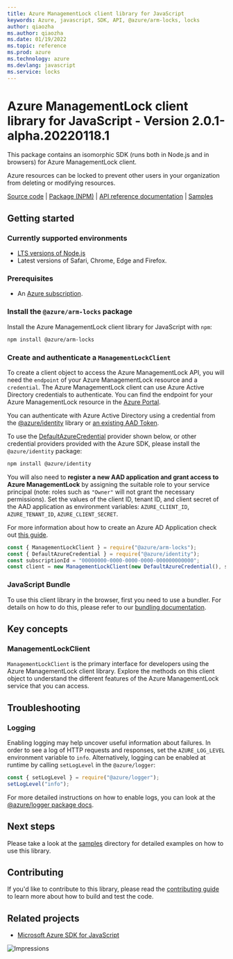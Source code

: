 ```yaml
---
title: Azure ManagementLock client library for JavaScript
keywords: Azure, javascript, SDK, API, @azure/arm-locks, locks
author: qiaozha
ms.author: qiaozha
ms.date: 01/19/2022
ms.topic: reference
ms.prod: azure
ms.technology: azure
ms.devlang: javascript
ms.service: locks
---
```

# Azure ManagementLock client library for JavaScript - Version 2.0.1-alpha.20220118.1 


This package contains an isomorphic SDK (runs both in Node.js and in browsers) for Azure ManagementLock client.

Azure resources can be locked to prevent other users in your organization from deleting or modifying resources.

[Source code](https://github.com/Azure/azure-sdk-for-js/tree/main/sdk/locks/arm-locks) |
[Package (NPM)](https://www.npmjs.com/package/@azure/arm-locks) |
[API reference documentation](https://docs.microsoft.com/javascript/api/@azure/arm-locks) |
[Samples](https://github.com/Azure-Samples/azure-samples-js-management)

## Getting started

### Currently supported environments

- [LTS versions of Node.js](https://nodejs.org/about/releases/)
- Latest versions of Safari, Chrome, Edge and Firefox.

### Prerequisites

- An [Azure subscription][azure_sub].

### Install the `@azure/arm-locks` package

Install the Azure ManagementLock client library for JavaScript with `npm`:

```bash
npm install @azure/arm-locks
```

### Create and authenticate a `ManagementLockClient`

To create a client object to access the Azure ManagementLock API, you will need the `endpoint` of your Azure ManagementLock resource and a `credential`. The Azure ManagementLock client can use Azure Active Directory credentials to authenticate.
You can find the endpoint for your Azure ManagementLock resource in the [Azure Portal][azure_portal].

You can authenticate with Azure Active Directory using a credential from the [@azure/identity][azure_identity] library or [an existing AAD Token](https://github.com/Azure/azure-sdk-for-js/blob/master/sdk/identity/identity/samples/AzureIdentityExamples.md#authenticating-with-a-pre-fetched-access-token).

To use the [DefaultAzureCredential][defaultazurecredential] provider shown below, or other credential providers provided with the Azure SDK, please install the `@azure/identity` package:

```bash
npm install @azure/identity
```

You will also need to **register a new AAD application and grant access to Azure ManagementLock** by assigning the suitable role to your service principal (note: roles such as `"Owner"` will not grant the necessary permissions).
Set the values of the client ID, tenant ID, and client secret of the AAD application as environment variables: `AZURE_CLIENT_ID`, `AZURE_TENANT_ID`, `AZURE_CLIENT_SECRET`.

For more information about how to create an Azure AD Application check out [this guide](https://docs.microsoft.com/azure/active-directory/develop/howto-create-service-principal-portal).

```javascript
const { ManagementLockClient } = require("@azure/arm-locks");
const { DefaultAzureCredential } = require("@azure/identity");
const subscriptionId = "00000000-0000-0000-0000-000000000000";
const client = new ManagementLockClient(new DefaultAzureCredential(), subscriptionId);
```


### JavaScript Bundle
To use this client library in the browser, first you need to use a bundler. For details on how to do this, please refer to our [bundling documentation](https://aka.ms/AzureSDKBundling).

## Key concepts

### ManagementLockClient

`ManagementLockClient` is the primary interface for developers using the Azure ManagementLock client library. Explore the methods on this client object to understand the different features of the Azure ManagementLock service that you can access.

## Troubleshooting

### Logging

Enabling logging may help uncover useful information about failures. In order to see a log of HTTP requests and responses, set the `AZURE_LOG_LEVEL` environment variable to `info`. Alternatively, logging can be enabled at runtime by calling `setLogLevel` in the `@azure/logger`:

```javascript
const { setLogLevel } = require("@azure/logger");
setLogLevel("info");
```

For more detailed instructions on how to enable logs, you can look at the [@azure/logger package docs](https://github.com/Azure/azure-sdk-for-js/tree/main/sdk/core/logger).

## Next steps

Please take a look at the [samples](https://github.com/Azure-Samples/azure-samples-js-management) directory for detailed examples on how to use this library.

## Contributing

If you'd like to contribute to this library, please read the [contributing guide](https://github.com/Azure/azure-sdk-for-js/blob/main/CONTRIBUTING.md) to learn more about how to build and test the code.

## Related projects

- [Microsoft Azure SDK for JavaScript](https://github.com/Azure/azure-sdk-for-js)

![Impressions](https://azure-sdk-impressions.azurewebsites.net/api/impressions/azure-sdk-for-js%2Fsdk%2Flocks%2Farm-locks%2FREADME.png)

[azure_cli]: https://docs.microsoft.com/cli/azure
[azure_sub]: https://azure.microsoft.com/free/
[azure_sub]: https://azure.microsoft.com/free/
[azure_portal]: https://portal.azure.com
[azure_identity]: https://github.com/Azure/azure-sdk-for-js/tree/main/sdk/identity/identity
[defaultazurecredential]: https://github.com/Azure/azure-sdk-for-js/tree/main/sdk/identity/identity#defaultazurecredential

